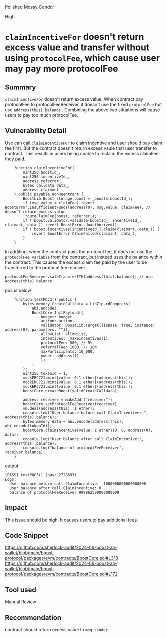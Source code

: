 Polished Mossy Condor

High

# `claimIncentiveFor` doesn't return excess value and  transfer without using `protocolFee`, which cause user may pay more protocolFee

## Summary
`claimIncentiveFor` doesn't return excess value. When contract  pay protocolFee to protocolFeeReceiver, it doesn't use the fixed `protocolFee`  but use `address(this).balance` . Combining the above two situations will cause users to pay too much protocolFee.
## Vulnerability Detail
Use can call `claimIncentiveFor` to claim incentive and user should pay claim fee first. But  the contract doesn't return excess vaule that user transfer to contract. This results in users being unable to reclaim the excess claimFee they paid.
```solidity
    function claimIncentiveFor(
        uint256 boostId_,
        uint256 incentiveId_,
        address referrer_,
        bytes calldata data_,
        address claimant
    ) public payable nonReentrant {
        BoostLib.Boost storage boost = _boosts[boostId_];
        if (msg.value < claimFee) revert BoostError.InsufficientFunds(address(0), msg.value, claimFee); // doesn't return excess value 
        _routeClaimFee(boost, referrer_);
        if (!boost.validator.validate(boostId_, incentiveId_, claimant, data_)) revert BoostError.Unauthorized();
        if (!boost.incentives[incentiveId_].claim(claimant, data_)) {
            revert BoostError.ClaimFailed(claimant, data_);
        }
    }
```
In addition, when the contract pays the protocol fee, it does not use the `protocolFee variable` from the contract, but instead uses the balance within the contract. This causes the excess claim fee paid by the user to be transferred to the protocol fee receiver.

```solidity
protocolFeeReceiver.safeTransferETH(address(this).balance); // use address(this).balance 
```

poc is below
```solidity
    function testPOC3() public {
        bytes memory CreateCalldata = LibZip.cdCompress(
            abi.encode(
            BoostCore.InitPayload({
                budget: budget,
                action: action,
                validator: BoostLib.Target({isBase: true, instance: address(0), parameters: ""}),
                allowList: allowList,
                incentives: _makeIncentives(1),
                protocolFee: 500, // 5%
                referralFee: 1000, // 10%
                maxParticipants: 10_000,
                owner: address(1)
                })
            )
        );
        uint256 tokenId = 1;
        mockERC721.mint{value: 0.1 ether}(address(this));
        mockERC721.mint{value: 0.1 ether}(address(this));
        mockERC721.mint{value: 0.1 ether}(address(this));
        boostCore.createBoost(validCreateCalldata);

        address receiver = makeAddr("receiver"); 
        boostCore.setProtocolFeeReceiver(receiver);
        vm.deal(address(this), 1 ether); 
        console.log("User balance before call ClaimIncentive: ", address(this).balance); 
        bytes memory data = abi.encode(address(this), abi.encode(tokenId));
        boostCore.claimIncentive{value: 1 ether}(0, 0, address(0), data);
        console.log("User balance after call ClaimIncentive:", address(this).balance); 
        console.log("balance of protocolFeeReceiver", receiver.balance);
    }
```
output
```solidity
[PASS] testPOC3() (gas: 2728693)
Logs:
  User balance before call ClaimIncentive:  1000000000000000000
  User balance after call ClaimIncentive: 0
  balance of protocolFeeReceiver 999962500000000000
```

## Impact
This issue should be high. It causes users to pay additional fees.

## Code Snippet
https://github.com/sherlock-audit/2024-06-boost-aa-wallet/blob/main/boost-protocol/packages/evm/contracts/BoostCore.sol#L318
https://github.com/sherlock-audit/2024-06-boost-aa-wallet/blob/main/boost-protocol/packages/evm/contracts/BoostCore.sol#L172
## Tool used

Manual Review

## Recommendation

contract should return excess value to `msg.sender`